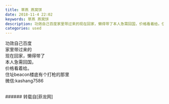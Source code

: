 ```yaml
---
title: 草燕 燕窝饼
date: 2018-11-4 22:02
keywords: 草燕 燕窝饼
description: 功效自己百度家里带过来的现在回家，懒得带了本人急需回国，价格看着给。住址beacon楼底有个打枪的那里微信:kashang7586
categories: used
---
```

<td class="t_f" id="postmessage_2216961">

功效自己百度<br/>
家里带过来的<br/>
现在回家，懒得带了<br/>
本人急需回国，<br/>
价格看着给。<br/>
住址beacon楼底有个打枪的那里<br/>
微信:kashang7586<br/>
<br/>
<img alt="" border="0" class="zoom" data-cf-modified-2c7b3a4357911558e8fcf13b-="" file="http://www.flw.ph/data/appbyme/upload/image/201811/04/bmQUQWtHuxOB.jpg" id="aimg_yOo9t" lazyloadthumb="1" onclick="" onmouseover="" src="http://www.flw.ph/data/appbyme/upload/image/201811/04/bmQUQWtHuxOB.jpg"/><br/>
<img alt="" border="0" class="zoom" data-cf-modified-2c7b3a4357911558e8fcf13b-="" file="http://www.flw.ph/data/appbyme/upload/image/201811/04/KxWELygCBlaw.jpg" id="aimg_dMfjl" lazyloadthumb="1" onclick="" onmouseover="" src="http://www.flw.ph/data/appbyme/upload/image/201811/04/KxWELygCBlaw.jpg"/><br/>
<img alt="" border="0" class="zoom" data-cf-modified-2c7b3a4357911558e8fcf13b-="" file="http://www.flw.ph/data/appbyme/upload/image/201811/04/iKQaKniMgSki.jpg" id="aimg_ClVTG" lazyloadthumb="1" onclick="" onmouseover="" src="http://www.flw.ph/data/appbyme/upload/image/201811/04/iKQaKniMgSki.jpg"/><br/>
</td>
###### 转载自[菲龙网]